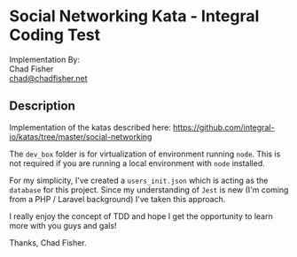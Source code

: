 # Social Networking Kata - Integral Coding Test

Implementation By:
<br/>
Chad Fisher
<br/>
chad@chadfisher.net

## Description
Implementation of the katas described here:
https://github.com/integral-io/katas/tree/master/social-networking

The `dev_box` folder is for virtualization of environment running `node`.
This is not required if you are running a local environment with `node` installed.

For my simplicity, I've created a `users_init.json` which is acting as the `database` for this project.
Since my understanding of `Jest` is new (I'm coming from a PHP / Laravel background) I've taken
this approach.

I really enjoy the concept of TDD and hope I get the opportunity to learn more with you guys and gals!

Thanks,
Chad Fisher.